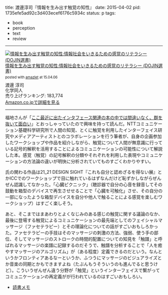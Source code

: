 title: 渡邊淳司『情報を生み出す触覚の知性』
date: 2015-04-02
pid: 1735efe5ad92c3d403ecef6176c5934c
status: p
tags:
- book
- perception
- text
- review
---

<div class="amazlet-box" style="margin-bottom:0px;"><div class="amazlet-image" style="float:left;margin:0px 12px 1px 0px;"><a href="http://www.amazon.co.jp/exec/obidos/ASIN/4759816631/dotimpact-22/ref=nosim/" name="amazletlink" target="_blank"><img src="http://ecx.images-amazon.com/images/I/41fxbZy8ITL._SL160_.jpg" alt="情報を生み出す触覚の知性:情報社会をいきるための感覚のリテラシー (DOJIN選書)" style="border: none;" /></a></div><div class="amazlet-info" style="line-height:120%; margin-bottom: 10px"><div class="amazlet-name" style="margin-bottom:10px;line-height:120%"><a href="http://www.amazon.co.jp/exec/obidos/ASIN/4759816631/dotimpact-22/ref=nosim/" name="amazletlink" target="_blank">情報を生み出す触覚の知性:情報社会をいきるための感覚のリテラシー (DOJIN選書)</a><div class="amazlet-powered-date" style="font-size:80%;margin-top:5px;line-height:120%">posted with <a href="http://www.amazlet.com/" title="amazlet" target="_blank">amazlet</a> at 15.04.06</div></div><div class="amazlet-detail">渡邊 淳司 <br />化学同人 <br />売り上げランキング: 183,774<br /></div><div class="amazlet-sub-info" style="float: left;"><div class="amazlet-link" style="margin-top: 5px"><a href="http://www.amazon.co.jp/exec/obidos/ASIN/4759816631/dotimpact-22/ref=nosim/" name="amazletlink" target="_blank">Amazon.co.jpで詳細を見る</a></div></div></div><div class="amazlet-footer" style="clear: left"></div></div>

---- 

福地さんが「[ここ最近に出たインタフェース関連の本の中では間違いなく、群を抜いて面白い][1]」とおっしゃっていたので興味を持って読んだ。NTTコミュニケーション基礎科学研究所で人間の知覚、とくに触覚を利用したインターフェイス研究やメディアアーティストとのコラボレーションを行う筆者が、自身の企画参加したワークショップや作品を紹介しながら、触覚について人間が無意識に行っている記号的解釈を活用することによるコミュニケーションの可能性について解説した本。感覚（触覚）の記号解釈の分類やそれぞれを利用した表現やコミュニケーションの方法論の違いが明快に分析されていてものすごくわかりやすい。

氏の関わる作品は21\_21 DESIGN SIGHT『これも自分と認めざるを得ない展』とかICCでのワークショップで目に触れているはずなんだけど恥ずかしながらぜんぜん認識してなかった。「心臓ピクニック」（聴診器で自分の心音を録音してその鼓動を箱型のデバイスで再生させせることで「心臓を可触化」させ、その自分の一部になったような箱型デバイスを自分や他人で触ることによる感覚を楽しむワークショップ）はすごく楽しそう。

あと、そこまではまあわりとよくなじみのある感じの触覚に関する議論のなか、最後に登場する触覚によるコミュニケーションの最先端としてのフェイシャルマッサージ（ファセテラピー）とその理論化についての話がすごいおもしろかった。ファセテラピーの手技はそのマッサージの刺激の方法、強弱、使う手の部位、そしてマッサージのストロークの時間的配置についての知見を「触譜」と呼ばれるマッサージの楽譜に記録するのだそうで、触譜を分析することで「人を癒やすマッサージのアルゴリズム」が（ある程度）定義できるのだという。なんというかフロンティアあるなーというか、ふつうにマッサージのビジュアライズとか音楽の同期とかもできますよね（たぶんもうそういうのも進んでると思うけど）。こういうぜんぜん違う分野が「触覚」というインターフェイスで繋がってコミュニケーションの再定義がが行われているのはすごいおもしろい。

- [読書メモ][2]


[1]:	https://twitter.com/kentarofukuchi/status/571177620022304768
[2]:	https://workflowy.com/s/eUMzHEAvvY